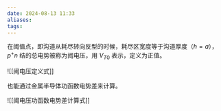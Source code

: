 ```yaml
---
date: 2024-08-13 11:33
aliases: 
tags: 
---
```

在阈值点，即沟道从耗尽转向反型的时候，耗尽区宽度等于沟道厚度（$h=a$），$p^+n$ 结的总电势被称为阈电压，用 $V_{T0}$ 表示，定义为正值。

![[阈电压定义式]]

也能通过金属半导体功函数电势差来计算。

![[阈电压功函数电势差计算式]]

